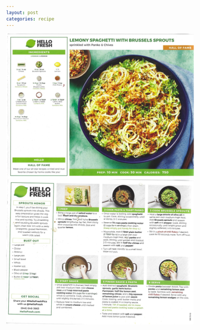 ```yaml
---
layout: post
categories: recipe
---
```


![alt text](/media/Hello_Fresh/Scan_0001.jpg "Lemony Spaghetti with Brussels Sprouts Front")
![alt text](/media/Hello_Fresh/Scan_0002.jpg "Lemony Spaghetti with Brussels Sprouts Back")
